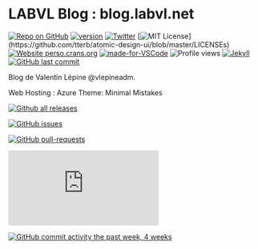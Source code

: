 # LABVL Blog : blog.labvl.net

[![Repo on GitHub](https://img.shields.io/badge/repo-GitHub-3D76C2.svg)](https://github.com/vlepineadm/blog.labvl.net.git)
[![version](https://img.shields.io/badge/version-0.1.0-blue)](#)
[![Twitter](https://img.shields.io/twitter/url/https/twitter.com/cloudposse.svg?style=social&label=Follow%20%40vlepineadm)](https://twitter.com/vlepineadm)
[![MIT License](https://img.shields.io/apm/l/atomic-design-ui.svg?)](https://github.com/tterb/atomic-design-ui/blob/master/LICENSEs)
[![Website perso.crans.org](https://img.shields.io/website-up-down-green-red/http/perso.crans.org.svg)](https://blog.fr.labvl.net/)
[![made-for-VSCode](https://img.shields.io/badge/Made%20for-VSCode-1f425f.svg)](https://code.visualstudio.com/)
![Profile views](https://gpvc.arturio.dev/vlepineadm)
[![Jekyll](https://img.shields.io/badge/built%20for-Jekyll-red.svg)](https://jekyllrb.com/)
[![GitHub last commit](https://img.shields.io/github/last-commit/google/skia.svg?style=flat)]()

Blog de Valentin Lépine @vlepineadm.

Web Hosting : Azure
Theme: Minimal Mistakes





[![Github all releases](https://img.shields.io/github/downloads/Naereen/StrapDown.js/total.svg)](https://GitHub.com/vlepineadm/StrapDown.js/releases/)

[![GitHub issues](https://img.shields.io/github/issues/vlepineadm/StrapDown.js.svg)](https://GitHub.com/vlepineadm/StrapDown.js/issues/)

[![GitHub pull-requests](https://img.shields.io/github/issues-pr/vlepineadm/StrapDown.js.svg)](https://GitHub.com/vlepineadm/StrapDown.js/pull/)

[![Only 32 Kb](https://badge-size.herokuapp.com/vlepineadm/StrapDown.js/master/strapdown.min.js)](https://GitHub.com/vlepineadm/StrapDown.js/blog.labvl.net/main/strapdown.min.js)

[![GitHub commit activity the past week, 4 weeks](https://img.shields.io/github/commit-activity/m/eslint/eslint.svg?style=flat)]()



